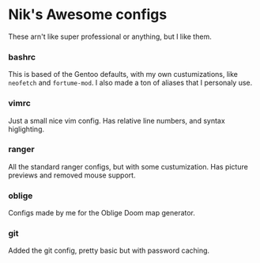 # Nik's Awesome configs
These arn't like super professional or anything, but I like them.

### bashrc
This is based of the Gentoo defaults, with my own custumizations, like `neofetch` and `fortume-mod`. I also made a ton of aliases that I personaly use.

### vimrc
Just a small nice vim config. Has relative line numbers, and syntax higlighting.

### ranger
All the standard ranger configs, but with some custumization. Has picture previews and removed mouse support.

### oblige
Configs made by me for the Oblige Doom map generator.

### git
Added the git config, pretty basic but with password caching.
